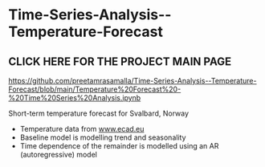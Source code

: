 # Time-Series-Analysis--Temperature-Forecast

## CLICK HERE FOR THE PROJECT MAIN PAGE
https://github.com/preetamrasamalla/Time-Series-Analysis--Temperature-Forecast/blob/main/Temperature%20Forecast%20-%20Time%20Series%20Analysis.ipynb

Short-term temperature forecast for Svalbard, Norway

* Temperature data from www.ecad.eu
* Baseline model is modelling trend and seasonality
* Time dependence of the remainder is modelled using an AR (autoregressive) model

